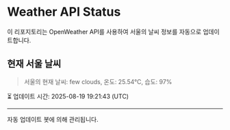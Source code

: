
# Weather API Status

이 리포지토리는 OpenWeather API를 사용하여 서울의 날씨 정보를 자동으로 업데이트합니다.

## 현재 서울 날씨
> 서울의 현재 날씨: few clouds, 온도: 25.54°C, 습도: 97%

⏳ 업데이트 시간: 2025-08-19 19:21:43 (UTC)

---
자동 업데이트 봇에 의해 관리됩니다.
